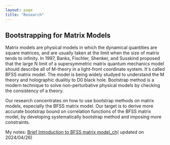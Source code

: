 ```yaml
---
layout: page
title: "Research"
---
```

## Bootstrapping for Matrix Models
 Matrix models are physical models in which the dynamical quantities are square matrices, and are usually taken at the limit when the size of matrix tends to infinity. In 1997, Banks, Fischler, Shenker, and Susskind proposed that the large N limit of a supersymmetric matrix quantum mechanics model should describe all of M-theory in a light-front coordinate system. It's called BFSS matrix model. The model is being widely studyed to understand the M theory and holographic dualitiy to D0 black hole. Bootstrap method is a modern technique to solve non-perturbative physical models by checking the consistency of a theory.

Our research concentrates on how to use bootstrap methods on matrix models, especially the BFSS matrix model. Our target is to derive more accurate bootstrap bound on correlation functions of the BFSS matrix model, by developing systematically bootstrap method and imposing more constraints.

My notes: [Brief Introduction to BFSS matrix model_ch](BFSS.pdf)( updated on 2024/04/26)
